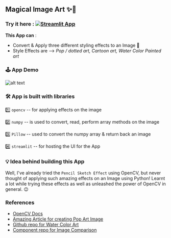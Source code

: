 ## Magical Image Art ✨🤯

### Try it here : [![Streamlit App](https://static.streamlit.io/badges/streamlit_badge_black_white.svg)](https://magical-image-art.streamlitapp.com/)


**This App can** :
 - Convert & Apply three different styling effects to an Image 🌈
 - Style Effects are --> *Pop / dotted art, Cartoon art, Water Color Painted art*

### 🕹 App Demo
![alt text](https://github.com/ShruAgarwal/Magical_Image_Art/blob/main/demo.gif)
 
 ### 🛠 App is built with libraries 
 1️⃣ `opencv` -- for applying effects on the image
 
 2️⃣ `numpy`  -- is used to convert, read, perform array methods on the image 
 
 3️⃣ `Pillow` -- used to convert the numpy array & return back an image  
 
 4️⃣ `streamlit` -- for hosting the UI for the App
 
 <!--5️⃣ `streamlit_image_comparison` -- for showcasing the effects applied!-->
 
 ### 💡 Idea behind building this App 
 Well, I've already tried the `Pencil Sketch Effect` using OpenCV, but never thought of applying such amazing effects on an Image using Python! 
 Learnt a lot while trying these effects as well as unleashed the power of OpenCV in general. 😉
 
### References
<!-- #-->
- [OpenCV Docs](https://docs.opencv.org/4.x/index.html)
- [Amazing Article for creating Pop Art Image](https://www.analytics-link.com/post/2019/07/11/creating-pop-art-using-opencv-and-python)
- [Github repo for Water Color Art](https://github.com/Aman-Preet-Singh-Gulati/photo2-watercolor-art)
- [Component repo for Image Comparison](https://github.com/fcakyon/streamlit-image-comparison)
